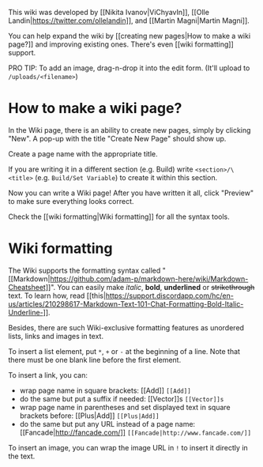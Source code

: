 This wiki was developed by [[Nikita Ivanov|ViChyavIn]], [[Olle Landin|https://twitter.com/ollelandin]], and [[Martin Magni|Martin Magni]].

You can help expand the wiki by [[creating new pages|How to make a wiki page?]] and improving existing ones. There's even [[wiki formatting]] support.

PRO TIP: To add an image, drag-n-drop it into the edit form. (It'll upload to `/uploads/<filename>`)

# How to make a wiki page?

In the Wiki page, there is an ability to create new pages, simply by clicking "New". A pop-up with the title "Create New Page" should show up.

Create a page name with the appropriate title.

If you are writing it in a different section (e.g. Build) write `<section>/\<title>` (e.g. `Build/Set Variable`) to create it within this section.

Now you can write a Wiki page! After you have written it all, click "Preview" to make sure everything looks correct.

Check the [[wiki formatting|Wiki formatting]] for all the syntax tools.

# Wiki formatting

The Wiki supports the formatting syntax called "[[Markdown|https://github.com/adam-p/markdown-here/wiki/Markdown-Cheatsheet]]". You can easily make *italic*, **bold**, __underlined__ or ~~strikethrough~~ text. To learn how, read [[this|https://support.discordapp.com/hc/en-us/articles/210298617-Markdown-Text-101-Chat-Formatting-Bold-Italic-Underline-]].

Besides, there are such Wiki-exclusive formatting features as unordered lists, links and images in text.

To insert a list element, put `*`, `+` or `-` at the beginning of a line. Note that there must be one blank line before the first element.

To insert a link, you can:

* wrap page name in square brackets: [[Add]] `[[Add]]`
* do the same but put a suffix if needed: [[Vector]]s `[[Vector]]s`
* wrap page name in parentheses and set displayed text in square brackets before: [[Plus|Add]] `[[Plus|Add]]`
* do the same but put any URL instead of a page name: [[Fancade|http://fancade.com/]] `[[Fancade|http://www.fancade.com/]] `

To insert an image, you can wrap the image URL in `!` to insert it directly in the text.